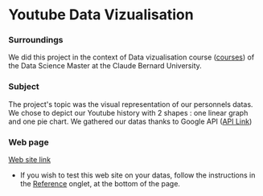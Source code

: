 # Youtube Data Vizualisation

### Surroundings
We did this project in the context of Data vizualisation course ([courses](https://lyondataviz.github.io/teaching/lyon1-m2/2021/)) of the Data Science Master at the Claude Bernard University.

### Subject
The project's topic was the visual representation of our personnels datas. We chose to depict our Youtube history with 2 shapes : one linear graph and one pie chart.
We gathered our datas thanks to Google API ([API Link](https://console.cloud.google.com/apis))

### Web page 
[Web site link](https://gtdn.github.io/Youtube-Historique-Visualisation/)

- If you wish to test this web site on your datas, follow the instructions in the [Reference](https://gtdn.github.io/Youtube-Historique-Visualisation/ressources.html) onglet, at the bottom of the page.
